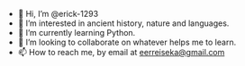 - 👋 Hi, I’m @erick-1293
- 👀 I’m interested in ancient history, nature and languages.
- 🌱 I’m currently learning Python.
- 💞️ I’m looking to collaborate on whatever helps me to learn.
- 📫 How to reach me, by email at eerreiseka@gmail.com

<!---
erick-1293/erick-1293 is a ✨ special ✨ repository because its `README.md` (this file) appears on your GitHub profile.
You can click the Preview link to take a look at your changes.
--->
